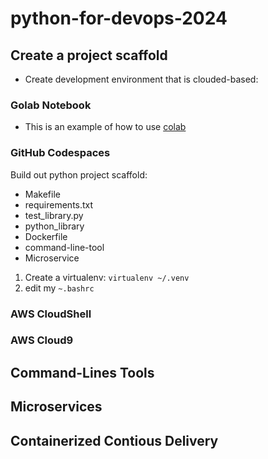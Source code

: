 # python-for-devops-2024

## Create a project scaffold

* Create development environment that is clouded-based:
  
### Golab Notebook

* This is an example of how to use [colab](https://github.com/lolliuym/python-for-devops-2024/blob/658153726808185f38cdbe8ac75397b7c7f325ff/get_started_python.ipynb)
  
### GitHub Codespaces

Build out python project scaffold:

* Makefile
* requirements.txt
* test_library.py
* python_library
* Dockerfile
* command-line-tool
* Microservice

1. Create a virtualenv: `virtualenv ~/.venv`
2. edit my `~.bashrc`

### AWS CloudShell
### AWS Cloud9

## Command-Lines Tools

## Microservices

## Containerized Contious Delivery
